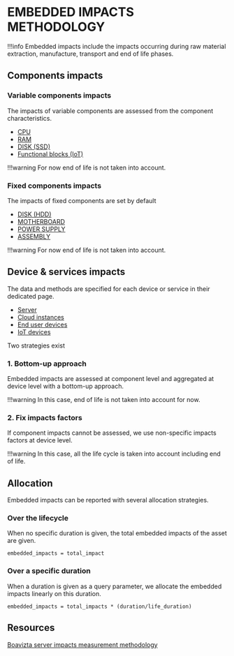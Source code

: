 # EMBEDDED IMPACTS METHODOLOGY

!!!info
    Embedded impacts include the impacts occurring during raw material extraction,
    manufacture, transport and end of life phases.

## Components impacts

### Variable components impacts

The impacts of variable components are assessed from the component characteristics.

* [CPU](components/cpu.md)
* [RAM](components/ram.md)
* [DISK (SSD)](components/ssd.md)
* [Functional blocks (IoT)](components/functional_blocks.md)

!!!warning
    For now end of life is not taken into account.

### Fixed components impacts

The impacts of fixed components are set by default

* [DISK (HDD)](components/hdd.md)
* [MOTHERBOARD](components/motherboard.md)
* [POWER SUPPLY](components/power_supply.md)
* [ASSEMBLY](components/assembly.md)

!!!warning
    For now end of life is not taken into account.

## Device & services impacts

The data and methods are specified for each device or service in their dedicated page.

* [Server](devices/server.md)
* [Cloud instances](services/cloud.md)
* [End user devices](devices/terminals_&_peripherals.md)
* [IoT devices](devices/iot_devices.md)

Two strategies exist

### 1. Bottom-up approach

Embedded impacts are assessed at component level and aggregated at device level with a bottom-up approach. 

!!!warning
    In this case, end of life is not taken into account for now.

### 2. Fix impacts factors

If component impacts cannot be assessed, we use non-specific impacts factors at device level.

!!!warning
    In this case, all the life cycle is taken into account including end of life.

## Allocation

Embedded impacts can be reported with several allocation strategies.

### Over the lifecycle 

When no specific duration is given, the total embedded impacts of the asset are given.

```embedded_impacts = total_impact```

### Over a specific duration

When a duration is given as a query parameter, we allocate the embedded impacts linearly on this duration.

```embedded_impacts = total_impacts * (duration/life_duration)```

## Resources

[Boavizta server impacts measurement methodology](https://boavizta.org/blog/empreinte-de-la-fabrication-d-un-serveur)
